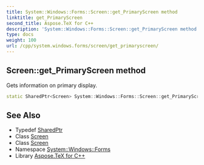 ```yaml
---
title: System::Windows::Forms::Screen::get_PrimaryScreen method
linktitle: get_PrimaryScreen
second_title: Aspose.TeX for C++
description: 'System::Windows::Forms::Screen::get_PrimaryScreen method. Gets information on primary display in C++.'
type: docs
weight: 100
url: /cpp/system.windows.forms/screen/get_primaryscreen/
---
```

## Screen::get_PrimaryScreen method


Gets information on primary display.

```cpp
static SharedPtr<Screen> System::Windows::Forms::Screen::get_PrimaryScreen()
```

## See Also

* Typedef [SharedPtr](../../../system/sharedptr/)
* Class [Screen](../)
* Class [Screen](../)
* Namespace [System::Windows::Forms](../../)
* Library [Aspose.TeX for C++](../../../)
